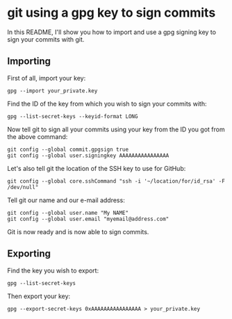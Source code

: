 # git using a gpg key to sign commits

In this README, I'll show you how to import and use a gpg signing key to sign your commits with git.

## Importing

First of all, import your key:
```
gpg --import your_private.key
```

Find the ID of the key from which you wish to sign your commits with:
```
gpg --list-secret-keys --keyid-format LONG
```

Now tell git to sign all your commits using your key from the ID you got from the above command:
```
git config --global commit.gpgsign true
git config --global user.signingkey AAAAAAAAAAAAAAAA
```

Let's also tell git the location of the SSH key to use for GitHub:
```
git config --global core.sshCommand "ssh -i '~/location/for/id_rsa' -F /dev/null"
```

Tell git our name and our e-mail address:
```
git config --global user.name "My NAME"
git config --global user.email "myemail@address.com"
```

Git is now ready and is now able to sign commits.

## Exporting

Find the key you wish to export:
```
gpg --list-secret-keys
```

Then export your key:
```
gpg --export-secret-keys 0xAAAAAAAAAAAAAAAA > your_private.key
```